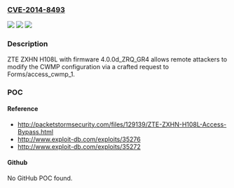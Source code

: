 ### [CVE-2014-8493](https://cve.mitre.org/cgi-bin/cvename.cgi?name=CVE-2014-8493)
![](https://img.shields.io/static/v1?label=Product&message=n%2Fa&color=blue)
![](https://img.shields.io/static/v1?label=Version&message=n%2Fa&color=blue)
![](https://img.shields.io/static/v1?label=Vulnerability&message=n%2Fa&color=brighgreen)

### Description

ZTE ZXHN H108L with firmware 4.0.0d_ZRQ_GR4 allows remote attackers to modify the CWMP configuration via a crafted request to Forms/access_cwmp_1.

### POC

#### Reference
- http://packetstormsecurity.com/files/129139/ZTE-ZXHN-H108L-Access-Bypass.html
- http://www.exploit-db.com/exploits/35276
- http://www.exploit-db.com/exploits/35272

#### Github
No GitHub POC found.

